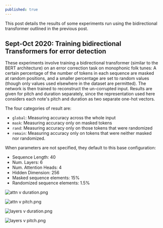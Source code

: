 ```yaml
---
published: true
---
```

This post details the results of some experiments run using the bidirectional transformer outlined in the previous post.

## Sept-Oct 2020: Training bidirectional Transformers for error detection

These experiments involve training a bidirectional transformer (similar to the BERT architecture) on an error correction task on monophonic folk tunes: A certain percentage of the number of tokens in each sequence are masked at random positions, and a smaller percentage are set to random values (though only values used elsewhere in the dataset are permitted). The network is then trained to reconstruct the un-corrupted input. Results are given for pitch and duration separately, since the representation used here considers each note's pitch and duration as two separate one-hot vectors.

The four categories of result are:
- `global`: Measuring accuracy across the whole input
- `mask`: Measuring accuracy only on masked tokens
- `rand`: Measuring accuracy only on those tokens that were randomized
- `remain`: Measuring accuracy only on tokens that were neither masked nor randomized.

When parameters are not specified, they default to this base configuration:
- Sequence Length: 40
- Num. Layers: 6
- Num. Attention Heads: 4
- Hidden Dimension: 256
- Masked sequence elements: 15%
- Randomized sequence elements: 1.5%

![attn v duration.png](https://raw.githubusercontent.com/timothydereuse/timothydereuse.github.io/master/_posts/attn%20v%20duration.png)

![attn v pitch.png](https://raw.githubusercontent.com/timothydereuse/timothydereuse.github.io/master/_posts/attn%20v%20pitch.png)

![layers v duration.png](https://raw.githubusercontent.com/timothydereuse/timothydereuse.github.io/master/_posts/layers%20v%20duration.png)

![layers v pitch.png](https://raw.githubusercontent.com/timothydereuse/timothydereuse.github.io/master/_posts/layers%20v%20pitch.png)
